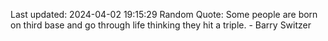 Last updated: 2024-04-02 19:15:29
Random Quote: Some people are born on third base and go through life thinking they hit a triple. - Barry Switzer